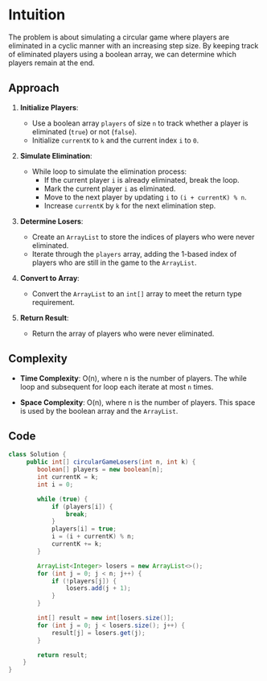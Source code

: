 # Intuition

The problem is about simulating a circular game where players are eliminated in a cyclic manner with an increasing step size. By keeping track of eliminated players using a boolean array, we can determine which players remain at the end.

## Approach

1. **Initialize Players**:
   - Use a boolean array `players` of size `n` to track whether a player is eliminated (`true`) or not (`false`).
   - Initialize `currentK` to `k` and the current index `i` to `0`.

2. **Simulate Elimination**:
   - While loop to simulate the elimination process:
     - If the current player `i` is already eliminated, break the loop.
     - Mark the current player `i` as eliminated.
     - Move to the next player by updating `i` to `(i + currentK) % n`.
     - Increase `currentK` by `k` for the next elimination step.

3. **Determine Losers**:
   - Create an `ArrayList` to store the indices of players who were never eliminated.
   - Iterate through the `players` array, adding the 1-based index of players who are still in the game to the `ArrayList`.

4. **Convert to Array**:
   - Convert the `ArrayList` to an `int[]` array to meet the return type requirement.

5. **Return Result**:
   - Return the array of players who were never eliminated.

## Complexity

- **Time Complexity**: O(n), where n is the number of players. The while loop and subsequent for loop each iterate at most `n` times.

- **Space Complexity**: O(n), where n is the number of players. This space is used by the boolean array and the `ArrayList`.

## Code

```Java
class Solution {
     public int[] circularGameLosers(int n, int k) {
        boolean[] players = new boolean[n];
        int currentK = k;
        int i = 0;

        while (true) {
            if (players[i]) {
                break;
            }
            players[i] = true;
            i = (i + currentK) % n;
            currentK += k;
        }

        ArrayList<Integer> losers = new ArrayList<>();
        for (int j = 0; j < n; j++) {
            if (!players[j]) {
                losers.add(j + 1);
            }
        }

        int[] result = new int[losers.size()];
        for (int j = 0; j < losers.size(); j++) {
            result[j] = losers.get(j);
        }

        return result;
    }
}
```
